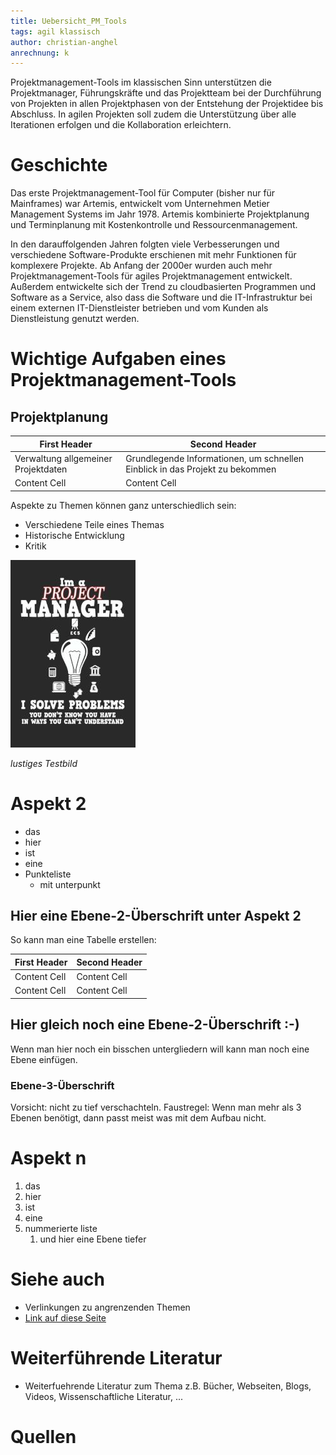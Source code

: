 ```yaml
---
title: Uebersicht_PM_Tools
tags: agil klassisch
author: christian-anghel
anrechnung: k
---
```

Projektmanagement-Tools im klassischen Sinn unterstützen die Projektmanager, Führungskräfte und das Projektteam bei der Durchführung von Projekten in allen Projektphasen von der Entstehung der Projektidee bis Abschluss. In agilen Projekten soll zudem die Unterstützung über alle Iterationen erfolgen und die Kollaboration erleichtern.


# Geschichte

Das erste Projektmanagement-Tool für Computer (bisher nur für Mainframes) war Artemis,
entwickelt vom Unternehmen Metier Management Systems im Jahr 1978. Artemis kombinierte Projektplanung und Terminplanung mit Kostenkontrolle und Ressourcenmanagement.

In den darauffolgenden Jahren folgten viele Verbesserungen und verschiedene Software-Produkte erschienen mit mehr Funktionen für komplexere Projekte. Ab Anfang der 2000er wurden auch mehr Projektmanagement-Tools für agiles Projektmanagement entwickelt. Außerdem entwickelte sich der Trend zu cloudbasierten Programmen und Software as a Service, also dass die Software und die IT-Infrastruktur bei einem externen IT-Dienstleister betrieben und vom Kunden als Dienstleistung genutzt werden.


# Wichtige Aufgaben eines Projektmanagement-Tools

## Projektplanung


| First Header  | Second Header |
| ------------- | ------------- |
| Verwaltung allgemeiner Projektdaten  | Grundlegende Informationen, um schnellen Einblick in das Projekt zu bekommen |
| Content Cell  | Content Cell  |

Aspekte zu Themen können ganz unterschiedlich sein:

* Verschiedene Teile eines Themas 
* Historische Entwicklung
* Kritik 

![Beispielabbildung](Uebersicht_PM_Tools/test-file.jpg)

*lustiges Testbild*

# Aspekt 2

* das
* hier 
* ist
* eine 
* Punkteliste
  - mit unterpunkt

## Hier eine Ebene-2-Überschrift unter Aspekt 2

So kann man eine Tabelle erstellen:

| First Header  | Second Header |
| ------------- | ------------- |
| Content Cell  | Content Cell  |
| Content Cell  | Content Cell  |

## Hier gleich noch eine Ebene-2-Überschrift :-)

Wenn man hier noch ein bisschen untergliedern will kann man noch eine Ebene einfügen.

### Ebene-3-Überschrift

Vorsicht: nicht zu tief verschachteln. Faustregel: Wenn man mehr als 3 
Ebenen benötigt, dann passt meist was mit dem Aufbau nicht.

# Aspekt n

1. das
2. hier 
4. ist 
4. eine
7. nummerierte liste
   1. und hier eine Ebene tiefer


# Siehe auch

* Verlinkungen zu angrenzenden Themen
* [Link auf diese Seite](Uebersicht_PM_Tools.md)

# Weiterführende Literatur

* Weiterfuehrende Literatur zum Thema z.B. Bücher, Webseiten, Blogs, Videos, Wissenschaftliche Literatur, ...

# Quellen

[^1]: Quellen die ihr im Text verwendet habt z.B. Bücher, Webseiten, Blogs, Videos, Wissenschaftliche Literatur, ... (eine Quelle in eine Zeile, keine Zeilenumbrüche machen)
[^2]: [A Guide to the Project Management Body of Knowledge (PMBOK® Guide)](https://www.pmi.org/pmbok-guide-standards/foundational/PMBOK)
[^3]: [Basic Formatting Syntax for GitHub flavored Markdown](https://docs.github.com/en/github/writing-on-github/getting-started-with-writing-and-formatting-on-github/basic-writing-and-formatting-syntax)
[^4]: [Advanced Formatting Syntax for GitHub flavored Markdown](https://docs.github.com/en/github/writing-on-github/working-with-advanced-formatting/organizing-information-with-tables)

